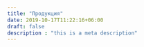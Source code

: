 ```yaml
---
title: "Продукция"
date: 2019-10-17T11:22:16+06:00
draft: false
description : "this is a meta description"
---
```

